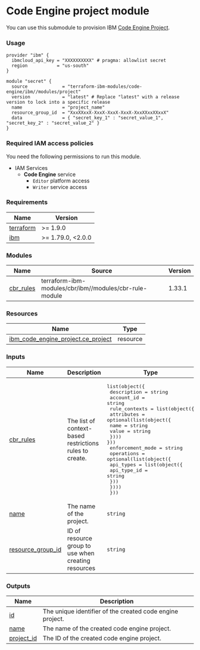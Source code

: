# Code Engine project module

You can use this submodule to provision IBM [Code Engine Project](https://cloud.ibm.com/docs/codeengine?topic=codeengine-getting-started).


### Usage
```hcl
provider "ibm" {
  ibmcloud_api_key = "XXXXXXXXXX" # pragma: allowlist secret
  region           = "us-south"
}

module "secret" {
  source             = "terraform-ibm-modules/code-engine/ibm//modules/project"
  version            = "latest" # Replace "latest" with a release version to lock into a specific release
  name               = "project_name"
  resource_group_id  = "XxxXXxxX-XxxX-XxxX-XxxX-XxxXXxxXXxxX"
  data               = { "secret_key_1" : "secret_value_1", "secret_key_2" : "secret_value_2" }
}
```

### Required IAM access policies

You need the following permissions to run this module.

- IAM Services
    - **Code Engine** service
        - `Editor` platform access
        - `Writer` service access

<!-- BEGINNING OF PRE-COMMIT-TERRAFORM DOCS HOOK -->
### Requirements

| Name | Version |
|------|---------|
| <a name="requirement_terraform"></a> [terraform](#requirement\_terraform) | >= 1.9.0 |
| <a name="requirement_ibm"></a> [ibm](#requirement\_ibm) | >= 1.79.0, <2.0.0 |

### Modules

| Name | Source | Version |
|------|--------|---------|
| <a name="module_cbr_rules"></a> [cbr\_rules](#module\_cbr\_rules) | terraform-ibm-modules/cbr/ibm//modules/cbr-rule-module | 1.33.1 |

### Resources

| Name | Type |
|------|------|
| [ibm_code_engine_project.ce_project](https://registry.terraform.io/providers/ibm-cloud/ibm/latest/docs/resources/code_engine_project) | resource |

### Inputs

| Name | Description | Type | Default | Required |
|------|-------------|------|---------|:--------:|
| <a name="input_cbr_rules"></a> [cbr\_rules](#input\_cbr\_rules) | The list of context-based restrictions rules to create. | <pre>list(object({<br/>    description = string<br/>    account_id  = string<br/>    rule_contexts = list(object({<br/>      attributes = optional(list(object({<br/>        name  = string<br/>        value = string<br/>    }))) }))<br/>    enforcement_mode = string<br/>    operations = optional(list(object({<br/>      api_types = list(object({<br/>        api_type_id = string<br/>      }))<br/>    })))<br/>  }))</pre> | `[]` | no |
| <a name="input_name"></a> [name](#input\_name) | The name of the project. | `string` | n/a | yes |
| <a name="input_resource_group_id"></a> [resource\_group\_id](#input\_resource\_group\_id) | ID of resource group to use when creating resources | `string` | n/a | yes |

### Outputs

| Name | Description |
|------|-------------|
| <a name="output_id"></a> [id](#output\_id) | The unique identifier of the created code engine project. |
| <a name="output_name"></a> [name](#output\_name) | The name of the created code engine project. |
| <a name="output_project_id"></a> [project\_id](#output\_project\_id) | The ID of the created code engine project. |
<!-- END OF PRE-COMMIT-TERRAFORM DOCS HOOK -->

